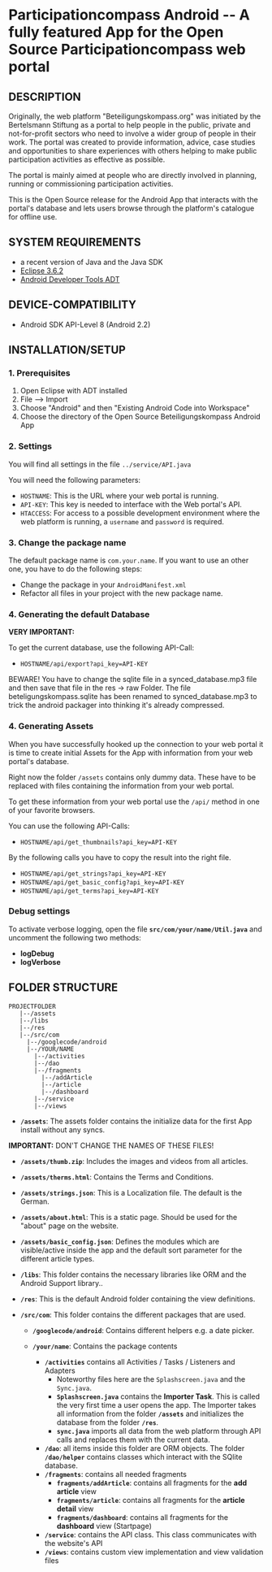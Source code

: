 Participationcompass Android -- A fully featured App for the Open Source Participationcompass web portal
========================================================================================================

## DESCRIPTION

Originally, the web platform "Beteiligungskompass.org" was initiated by the Bertelsmann Stiftung as a portal to help people in the public, private and not-for-profit sectors who need to involve a wider group of people in their work. The portal was created to provide information, advice, case studies and opportunities to share experiences with others helping to make public participation activities as effective as possible.

The portal is mainly aimed at people who are directly involved in planning, running or commissioning participation activities.

This is the Open Source release for the Android App that interacts with the portal's database and lets users browse through the platform's catalogue for offline use.

## SYSTEM REQUIREMENTS

* a recent version of Java and the Java SDK
* [Eclipse 3.6.2](www.eclipse.org)
* [Android Developer Tools ADT](http://developer.android.com/tools/sdk/eclipse-adt.html)

## DEVICE-COMPATIBILITY

* Android SDK API-Level 8 (Android 2.2)

## INSTALLATION/SETUP

### 1. Prerequisites

1. Open Eclipse with ADT installed
2. File --> Import
3. Choose "Android" and then "Existing Android Code into Workspace"
4. Choose the directory of the Open Source Beteiligungskompass Android App  

### 2. Settings

You will find all settings in the file `../service/API.java`

You will need the following parameters:

* `HOSTNAME`: This is the URL where your web portal is running.
* `API-KEY`: This key is needed to interface with the Web portal's API.
* `HTACCESS`: For access to a possible development environment where the web platform is running, a `username` and `password` is required.

### 3. Change the package name
The default package name is `com.your.name`. If you want to use an other one, you have to do the following steps:

* Change the package in your `AndroidManifest.xml`
* Refactor all files in your project with the new package name.

### 4. Generating the default Database

**VERY IMPORTANT:**

To get the current database, use the following API-Call:

* `HOSTNAME/api/export?api_key=API-KEY`

BEWARE! You have to change the sqlite file in a synced_database.mp3 file and then save that file in the res -> raw Folder.
The file beteligungskompass.sqlite has been renamed to synced_database.mp3 to trick the android packager into thinking it's already compressed.

### 4. Generating Assets

When you have successfully hooked up the connection to your web portal it is time to create initial Assets for the App with information from your web portal's database.

Right now the folder `/assets` contains only dummy data.
These have to be replaced with files containing the information from your web portal.

To get these information from your web portal use the `/api/` method in one of your favorite browsers.

You can use the following API-Calls:

* `HOSTNAME/api/get_thumbnails?api_key=API-KEY`

By the following calls you have to copy the result into the right file.

* `HOSTNAME/api/get_strings?api_key=API-KEY`
* `HOSTNAME/api/get_basic_config?api_key=API-KEY`
* `HOSTNAME/api/get_terms?api_key=API-KEY`

### Debug settings

To activate verbose logging, open the file **`src/com/your/name/Util.java`** and uncomment the following two methods:

* **logDebug**
* **logVerbose**


## FOLDER STRUCTURE
	
	PROJECTFOLDER
	   |--/assets
	   |--/libs
	   |--/res
	   |--/src/com
	     |--/googlecode/android
	     |--/YOUR/NAME
	       |--/activities
	       |--/dao
	       |--/fragments
	         |--/addArticle
	         |--/article
	         |--/dashboard
	       |--/service
	       |--/views
	

* **`/assets`**: The assets folder contains the initialize data for the first App install without any syncs.
	 
**IMPORTANT:** DON'T CHANGE THE NAMES OF THESE FILES!

* **`/assets/thumb.zip`**: Includes the images and videos from all articles.
* **`/assets/therms.html`**: Contains the Terms and Conditions.
* **`/assets/strings.json`**: This is a Localization file. The default is the German.
* **`/assets/about.html`**: This is a static page. Should be used for the "about" page on the website.
* **`/assets/basic_config.json`**: Defines the modules which are visible/active inside the app and the default sort parameter for the different article types.
	
* **`/libs`**: This folder contains the necessary libraries like ORM and the Android Support library.. 
* **`/res`**: This is the default Android folder containing the view definitions.
 
* **`/src/com`**: This folder contains the different packages that are used.

	* **`/googlecode/android`**: Contains different helpers e.g. a date picker.

	* **`/your/name`**: Contains the package contents

		* **`/activities`** contains all Activities / Tasks / Listeners and Adapters
			* Noteworthy files here are the `Splashscreen.java` and the `Sync.java`.
			* **`Splashscreen.java`** contains the **Importer Task**. This is called the very first time a user opens the app. The Importer takes all information from the folder **`/assets`** and initializes the database from the folder **`/res`**.
			* **`sync.java`** imports all data from the web platform through API calls and replaces them with the current data.
		* **`/dao`**: all items inside this folder are ORM objects. The folder **`/dao/helper`** contains classes which interact with the SQlite database. 
		* **`/fragments`**: contains all needed fragments
			* **`fragments/addArticle`**: contains all fragments for the **add article** view
			* **`fragments/article`**: contains all fragments for the **article detail** view
			* **`fragments/dashboard`**: contains all fragments for the **dashboard** view (Startpage)
		* **`/service`**: contains the API class. This class communicates with the website's API
		* **`/views`**: contains custom view implementation and view validation files